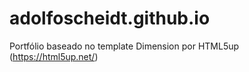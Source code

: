 # adolfoscheidt.github.io

Portfólio baseado no template Dimension por HTML5up (https://html5up.net/)